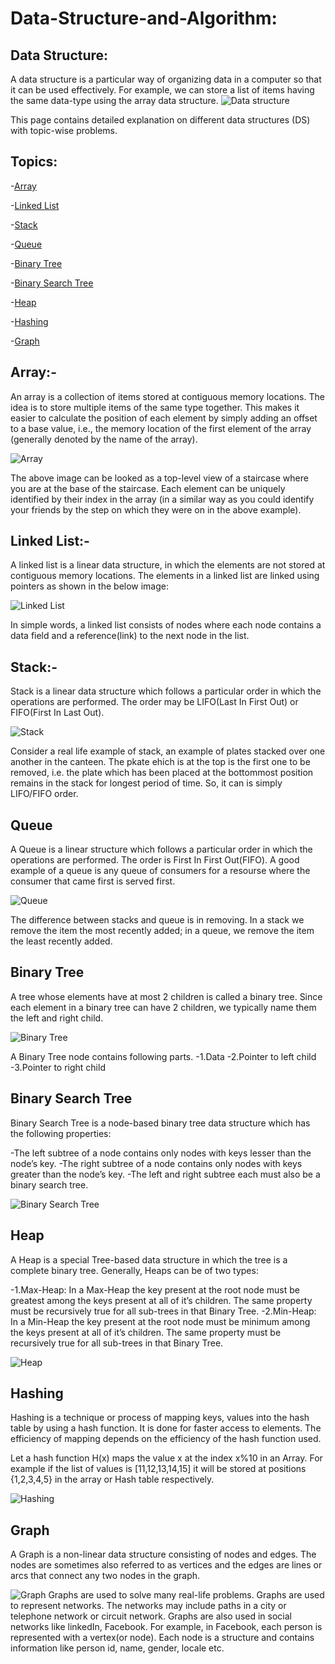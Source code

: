 # Data-Structure-and-Algorithm:

## Data Structure:

A data structure is a particular way of organizing data in a computer so that it can be used effectively.
For example, we can store a list of items having the same data-type using the array data structure.
![Data structure](https://upload.wikimedia.org/wikipedia/commons/0/03/Untitled-Diagram-183.png)

This page contains detailed explanation on different data structures (DS) with topic-wise problems.

## Topics:

-[Array](https://en.wikipedia.org/wiki/Array_data_structure)

-[Linked List](https://en.wikipedia.org/wiki/Linked_list)

-[Stack](https://en.wikipedia.org/wiki/Stack_(abstract_data_type))

-[Queue](https://en.wikipedia.org/wiki/Queue_(abstract_data_type))

-[Binary Tree](https://en.wikipedia.org/wiki/Binary_tree)

-[Binary Search Tree](https://en.wikipedia.org/wiki/Binary_search_tree)

-[Heap](https://en.wikipedia.org/wiki/Heap_(data_structure))

-[Hashing](https://en.wikipedia.org/wiki/Hash_table#Hashing)

-[Graph](https://en.wikipedia.org/wiki/Graph_(abstract_data_type))

## Array:-

An array is a collection of items stored at contiguous memory locations. The idea is to store multiple items of the same type together. This makes it easier to calculate the position of each element by simply adding an offset to a base value, i.e., the memory location of the first element of the array (generally denoted by the name of the array).

![Array](https://media.geeksforgeeks.org/wp-content/uploads/array-2.png)

The above image can be looked as a top-level view of a staircase where you are at the base of the staircase. Each element can be uniquely identified by their index in the array (in a similar way as you could identify your friends by the step on which they were on in the above example).

## Linked List:-

A linked list is a linear data structure, in which the elements are not stored at contiguous memory locations. The elements in a linked list are linked using pointers as shown in the below image:

![Linked List](https://media.geeksforgeeks.org/wp-content/cdn-uploads/gq/2013/03/Linkedlist.png)

In simple words, a linked list consists of nodes where each node contains a data field and a reference(link) to the next node in the list.

## Stack:-

Stack is a linear data structure which follows a particular order in which the  operations are performed. The order may be LIFO(Last In First Out) or FIFO(First In Last Out).

![Stack](https://media.geeksforgeeks.org/wp-content/cdn-uploads/gq/2013/03/stack.png)

Consider a real life example of stack, an example of plates stacked over one another in the canteen. The pkate ehich is at the top is  the first one to be removed, i.e. the plate which has been placed at the bottommost position remains in the stack for longest period of time. So, it can is simply LIFO/FIFO order.

## Queue

A Queue is a linear structure which follows a particular order in which the operations are performed. The order is First In First Out(FIFO). A good example of  a queue is any queue of consumers for a resourse where the consumer that came first is served first. 

![Queue](https://media.geeksforgeeks.org/wp-content/cdn-uploads/gq/2014/02/Queue.png)

The difference between stacks and queue is in removing. In a stack we remove the item the most recently added; in a queue, we remove the item the least recently added.

## Binary Tree

A tree whose elements have at most 2 children is called a binary tree. Since each element in a binary tree can have 2 children, we typically name them the left and right child.

![Binary Tree](https://www.geeksforgeeks.org/wp-content/uploads/binary-tree-to-DLL.png)

A Binary Tree node contains following parts.
-1.Data
-2.Pointer to left child
-3.Pointer to right child

## Binary Search Tree

Binary Search Tree is a node-based binary tree data structure which has the following properties:

-The left subtree of a node contains only nodes with keys lesser than the node’s key.
-The right subtree of a node contains only nodes with keys greater than the node’s key.
-The left and right subtree each must also be a binary search tree.

![Binary Search Tree](https://media.geeksforgeeks.org/wp-content/uploads/BSTSearch.png)

## Heap

A Heap is a special Tree-based data structure in which the tree is a complete binary tree. Generally, Heaps can be of two types:

-1.Max-Heap: In a Max-Heap the key present at the root node must be greatest among the keys present at all of it’s children. The same property must be recursively true for all sub-trees in that Binary Tree.
-2.Min-Heap: In a Min-Heap the key present at the root node must be minimum among the keys present at all of it’s children. The same property must be recursively true for all sub-trees in that Binary Tree.

![Heap](https://www.geeksforgeeks.org/wp-content/uploads/MinHeapAndMaxHeap-768x460.png)

## Hashing

Hashing is a technique or process of mapping keys, values into the hash table by using a hash function. It is done for faster access to elements. The efficiency of mapping depends on the efficiency of the hash function used.

Let a hash function H(x) maps the value x at the index x%10 in an Array. For example if the list of values is [11,12,13,14,15] it will be stored at positions {1,2,3,4,5} in the array or Hash table respectively.

![Hashing](https://www.geeksforgeeks.org/wp-content/uploads/HashingDataStructure-min-768x384.png)

## Graph

A Graph is a non-linear data structure consisting of nodes and edges. The nodes are sometimes also referred to as vertices and the edges are lines or arcs that connect any two nodes in the graph.

![Graph](https://www.geeksforgeeks.org/wp-content/uploads/undirectedgraph.png)
Graphs are used to solve many real-life problems. Graphs are used to represent networks. The networks may include paths in a city or telephone network or circuit network. Graphs are also used in social networks like linkedIn, Facebook. For example, in Facebook, each person is represented with a vertex(or node). Each node is a structure and contains information like person id, name, gender, locale etc.
